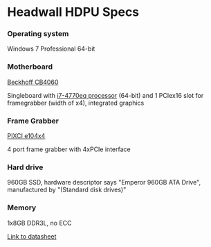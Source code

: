 # Headwall HDPU Specs

### Operating system

Windows 7 Professional 64-bit

### Motherboard

 [Beckhoff CB4060](http://download.beckhoff.com/download/Document/Catalog/Main_Catalog/english/separate-pages/Embedded_PC/CB4060.pdf)
 
 
 Singleboard with [i7-4770eq processor](http://ark.intel.com/products/75469/Intel-Core-i7-4700EQ-Processor-6M-Cache-up-to-3_40-GHz) (64-bit) and  1 PCIex16 slot for framegrabber (width of x4), integrated graphics
 
 
### Frame Grabber
 
 [PIXCI e104x4](http://www.epixinc.com/products/pixci_e104x4.htm)
 
 
 4 port frame grabber with 4xPCIe interface
 
### Hard drive

960GB SSD, hardware descriptor says "Emperor 960GB ATA Drive", manufactured by "(Standard disk drives)"

### Memory

1x8GB DDR3L, no ECC 

[Link to datasheet](http://www.virtium.com/datasheet/VL47D1G63D-K0-K9-F8S.pdf)


